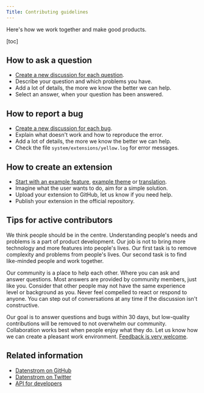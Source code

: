 ```yaml
---
Title: Contributing guidelines
---
```

Here's how we work together and make good products.

[toc]

## How to ask a question

* [Create a new discussion for each question](https://github.com/datenstrom/yellow/discussions).
* Describe your question and which problems you have.
* Add a lot of details, the more we know the better we can help.
* Select an answer, when your question has been answered.

## How to report a bug

* [Create a new discussion for each bug](https://github.com/datenstrom/yellow/discussions).
* Explain what doesn't work and how to reproduce the error.
* Add a lot of details, the more we know the better we can help.
* Check the file `system/extensions/yellow.log` for error messages.

## How to create an extension

* [Start with an example feature](https://github.com/schulle4u/yellow-extension-helloworld), [example theme](https://github.com/schulle4u/yellow-extension-basic) or [translation](https://github.com/datenstrom/yellow-extensions/tree/master/source/english).
* Imagine what the user wants to do, aim for a simple solution.
* Upload your extension to GitHub, let us know if you need help.
* Publish your extension in the official repository.

## Tips for active contributors

We think people should be in the centre. Understanding people's needs and problems is a part of product development. Our job is not to bring more technology and more features into people's lives. Our first task is to remove complexity and problems from people's lives. Our second task is to find like-minded people and work together.
 
Our community is a place to help each other. Where you can ask and answer questions. Most answers are provided by community members, just like you. Consider that other people may not have the same experience level or background as you. Never feel compelled to react or respond to anyone. You can step out of conversations at any time if the discussion isn't constructive.

Our goal is to answer questions and bugs within 30 days, but low-quality contributions will be removed to not overwhelm our community. Collaboration works best when people enjoy what they do. Let us know how we can create a pleasant work environment. [Feedback is very welcome](/contact/).

## Related information

* [Datenstrom on GitHub](https://github.com/datenstrom)
* [Datenstrom on Twitter](https://twitter.com/datendeveloper)
* [API for developers](api-for-developers)

